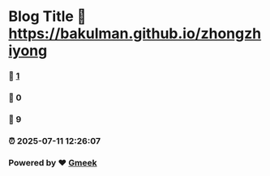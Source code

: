 # Blog Title :link: https://bakulman.github.io/zhongzhiyong 
### :page_facing_up: [1](https://bakulman.github.io/zhongzhiyong/tag.html) 
### :speech_balloon: 0 
### :hibiscus: 9 
### :alarm_clock: 2025-07-11 12:26:07 
### Powered by :heart: [Gmeek](https://github.com/Meekdai/Gmeek)
